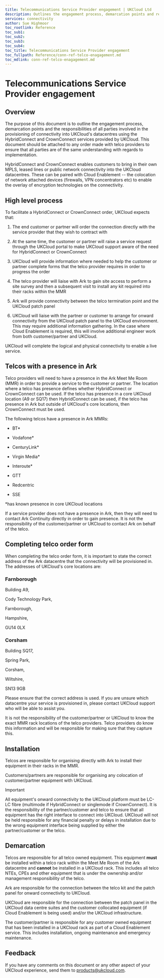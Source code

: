 ```yaml
---
title: Telecommunications Service Provider engagement | UKCloud Ltd
description: Outlines the engagement process, demarcation points and responsibilities of all parties  regarding provisioning connectivity into UKCloud via HybridConnect
services: connectivity
author: Sue Highmoor
toc_rootlink: Reference
toc_sub1: 
toc_sub2:
toc_sub3:
toc_sub4:
toc_title: Telecommunications Service Provider engagement
toc_fullpath: Reference/conn-ref-telco-enagagement.md
toc_mdlink: conn-ref-telco-enagagement.md
---
```


# Telecommunications Service Provider engagement

## Overview

The purpose of this document is to outline the engagement process, demarcation points and the responsibilities of all parties involved in the provisioning of connectivity into UKCloud's datacentres using the HybridConnect and CrownConnect services provided by UKCloud. This document should be attached to any order made with telco providers to ensure that all parties are of the same understanding with regards to implementation.

HybridConnect and CrownConnect enables customers to bring in their own MPLS, leased lines or public network connectivity into the UKCloud datacentres. These can be paired with Cloud Enablement -- the colocation of network attached devices (firewalls, VPN concentrators etc) to enable the overlay of encryption technologies on the connectivity.

## High level process

To facilitate a HybridConnect or CrownConnect order, UKCloud expects that:

1) The end customer or partner will order the connection directly with the service provider that they wish to contract with

2) At the same time, the customer or partner will raise a service request through the UKCloud portal to make UKCloud support aware of the need for HybridConnect or CrownConnect

3) UKCloud will provide information where needed to help the customer or partner complete forms that the telco provider requires in order to progress the order

4) The telco provider will liaise with Ark to gain site access to perform a site survey and then a subsequent visit to install any kit required into their racks within the MMR

5) Ark will provide connectivity between the telco termination point and the UKCloud patch panel

6) UKCloud will liaise with the partner or customer to arrange for onward connectivity from the UKCloud patch panel to the UKCloud environment. This may require additional information gathering. In the case where Cloud Enablement is required, this will involve additional engineer work from both customer/partner and UKCloud.

UKCloud will complete the logical and physical connectivity to enable a live service.

## Telcos with a presence in Ark

Telco providers will need to have a presence in the Ark Meet Me Room (MMR) in order to provide a service to the customer or partner. The location where a telco has presence defines whether HybridConnect or CrownConnect can be used. If the telco has presence in a core UKCloud location (A9 or SQ17) then HybridConnect can be used, if the telco has presence in Ark but outside of UKCloud's core locations, then CrownConnect must be used. 

The following telcos have a presence in Ark MMRs:

- BT*

- Vodafone*

- CenturyLink*

- Virgin Media*

- Interoute*

- GTT

- Redcentric

- SSE

*has known presence in core UKCloud locations

If a service provider does not have a presence in Ark, then they will need to contact Ark Continuity directly in order to gain presence. It is not the responsibility of the customer/partner or UKCloud to contact Ark on behalf of the telco.

## Completing telco order form

When completing the telco order form, it is important to state the correct address of the Ark datacentre that the connectivity will be provisioned in. The addresses of UKCloud's core locations are:

### Farnborough

Building A9,

Cody Technology Park,

Farnborough,

Hampshire,

GU14 0LX

### Corsham

Building SQ17,

Spring Park,

Corsham,

Wiltshire,

SN13 9GB

Please ensure that the correct address is used. If you are unsure which datacentre your service is provisioned in, please contact UKCloud support who will be able to assist you.

It is not the responsibility of the customer/partner or UKCloud to know the exact MMR rack locations of the telco providers. Telco providers do know this information and will be responsible for making sure that they capture this.

## Installation

Telcos are responsible for organising directly with Ark to install their equipment in their racks in the MMR.

Customers/partners are responsible for organising any colocation of customer/partner equipment with UKCloud.

> [!IMPORTANT]
> All equipment's onward connectivity to the UKCloud platform must be LC-LC fibre (multimode if HybridConnect or singlemode if CrownConnect). It is the responsibility of the partner/customer and telco to ensure that all equipment has the right interface to connect into UKCloud. UKCloud will not be held responsible for any financial penalty or delays in installation due to the wrong equipment interface being supplied by either the partner/customer or the telco.

## Demarcation

Telcos are responsible for all telco owned equipment. This equipment **must** be installed within a telco rack within the Meet Me Room of the Ark datacentre and **cannot** be installed in a UKCloud rack. This includes all telco NTEs, CPEs and other equipment that is under the ownership and/or management responsibility of the telco.

Ark are responsible for the connection between the telco kit and the patch panel for onward connectivity to UKCloud.

UKCloud are responsible for the connection between the patch panel in the UKCloud data centre suites and the customer collocated equipment (if Cloud Enablement is being used) and/or the UKCloud infrastructure.

The customer/partner is responsible for any customer owned equipment that has been installed in a UKCloud rack as part of a Cloud Enablement service. This includes installation, ongoing maintenance and emergency maintenance.

## Feedback

If you have any comments on this document or any other aspect of your UKCloud experience, send them to <products@ukcloud.com>.
